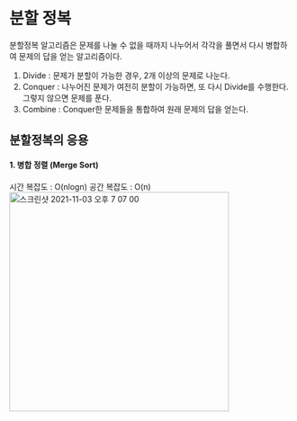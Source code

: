 # 분할 정복
분할정복 알고리즘은 문제를 나눌 수 없을 때까지 나누어서 각각을 풀면서 다시 병합하여 문제의 답을 얻는 알고리즘이다.

1. Divide : 문제가 분할이 가능한 경우, 2개 이상의 문제로 나눈다.
2. Conquer : 나누어진 문제가 여전히 분할이 가능하면, 또 다시 Divide를 수행한다. 그렇지 않으면 문제를 푼다.
3. Combine : Conquer한 문제들을 통합하여 원래 문제의 답을 얻는다.

## 분할정복의 응용
#### 1. 병합 정렬 (Merge Sort)
시간 복잡도 : O(nlogn) 공간 복잡도 : O(n) <Br>
<img width="390" alt="스크린샷 2021-11-03 오후 7 07 00" src="https://user-images.githubusercontent.com/65120581/140041610-1666f3fb-d720-4f6c-bdb7-4b0df265cd13.png">
